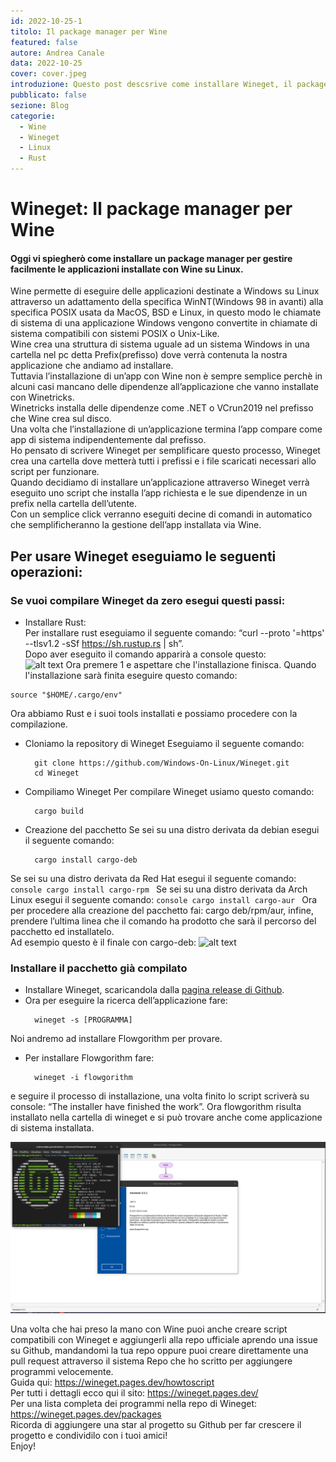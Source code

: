 ```yaml
---
id: 2022-10-25-1
titolo: Il package manager per Wine
featured: false
autore: Andrea Canale
data: 2022-10-25
cover: cover.jpeg
introduzione: Questo post descsrive come installare Wineget, il package manager per Wine.
pubblicato: false
sezione: Blog
categorie:
  - Wine
  - Wineget
  - Linux
  - Rust
---
```


# Wineget: Il package manager per Wine

#### Oggi vi spiegherò come installare un package manager per gestire facilmente le applicazioni installate con Wine su Linux.

Wine permette di eseguire delle applicazioni destinate a Windows su Linux attraverso un adattamento della specifica WinNT(Windows 98 in avanti) alla specifica POSIX usata da MacOS, BSD e Linux, in questo modo le chiamate di sistema di una applicazione Windows vengono convertite in chiamate di sistema compatibili con sistemi POSIX o Unix-Like.<br>
Wine crea una struttura di sistema uguale ad un sistema Windows in una cartella nel pc detta Prefix(prefisso) dove verrà contenuta la nostra applicazione che andiamo ad installare.<br>
Tuttavia l’installazione di un’app con Wine non è sempre semplice perchè in alcuni casi mancano delle dipendenze all’applicazione che vanno installate con Winetricks.<br>
Winetricks installa delle dipendenze come .NET o VCrun2019 nel prefisso che Wine crea sul disco.<br>
Una volta che l’installazione di un’applicazione termina l’app compare come app di sistema indipendentemente dal prefisso.<br>
Ho pensato di scrivere Wineget per semplificare questo processo, Wineget crea una cartella dove metterà tutti i prefissi e i file scaricati necessari allo script per funzionare.<br>
Quando decidiamo di installare un’applicazione attraverso Wineget verrà eseguito uno script che installa l’app richiesta e le sue dipendenze in un prefix nella cartella dell’utente.<br>
Con un semplice click verranno eseguiti decine di comandi in automatico che semplificheranno la gestione dell’app installata via Wine.<br>

## Per usare Wineget eseguiamo le seguenti operazioni:

### Se vuoi compilare Wineget da zero esegui questi passi:

  -   Installare Rust: <br>
      Per installare rust eseguiamo il seguente comando: “curl --proto '=https' --tlsv1.2 -sSf https://sh.rustup.rs | sh”. <br>
      Dopo aver eseguito il comando apparirà a console questo:<br>
  ![alt text](/img/posts/il-package-manager-per-wine/rustup.png "Rustup")
  Ora premere 1 e aspettare che l'installazione finisca.
  Quando l'installazione sarà finita eseguire questo comando:
  ```console
  source "$HOME/.cargo/env"
  ```
  Ora abbiamo Rust e i suoi tools installati e possiamo procedere con la compilazione.
  - Cloniamo la repository di Wineget
    Eseguiamo il seguente comando:
    ```console
      git clone https://github.com/Windows-On-Linux/Wineget.git
      cd Wineget
    ```
  - Compiliamo Wineget
    Per compilare Wineget usiamo questo comando:
    ```console
      cargo build
    ```
  - Creazione del pacchetto
  Se sei su una distro derivata da debian esegui il seguente comando: 
    ```console
      cargo install cargo-deb
    ```
  Se sei su una distro derivata da Red Hat esegui il seguente comando: 
    ```console
      cargo install cargo-rpm
    ```
  Se sei su una distro derivata da Arch Linux esegui il seguente comando: 
    ```console
      cargo install cargo-aur
    ```
  Ora per procedere alla creazione del pacchetto fai: cargo deb/rpm/aur, infine, prendere l’ultima linea che il comando ha prodotto che sarà il percorso del pacchetto ed installatelo.<br>
  Ad esempio questo è il finale con cargo-deb:
  ![alt text](/img/posts/il-package-manager-per-wine/cargodeb.png "cargodeb")

### Installare il pacchetto già compilato

-	Installare Wineget, scaricandola dalla [pagina release di Github](https://github.com/Windows-On-Linux/Wineget/releases).
-	Ora per eseguire la ricerca dell’applicazione fare:
    ```console
      wineget -s [PROGRAMMA]
    ```
    
Noi andremo ad installare Flowgorithm per provare.

- Per installare Flowgorithm fare:
    ```console
      wineget -i flowgorithm 
    ```

e seguire il processo di installazione, una volta finito lo script scriverà su console: “The installer have finished the work”. Ora flowgorithm risulta installato nella cartella di wineget e si può trovare anche come applicazione di sistema installata.

![alt text](https://github.com/Windows-On-Linux/Flowgorithm/raw/main/wallpaper.png "Flowgorithm")

Una volta che hai preso la mano con Wine puoi anche creare script compatibili con Wineget e aggiungerli alla repo ufficiale aprendo una issue su Github, mandandomi la tua repo oppure puoi creare direttamente una pull request attraverso il sistema Repo che ho scritto per aggiungere programmi velocemente. <br>
Guida qui: https://wineget.pages.dev/howtoscript<br>
Per tutti i dettagli ecco qui il sito: https://wineget.pages.dev/<br>
Per una lista completa dei programmi nella repo di Wineget: https://wineget.pages.dev/packages <br>
Ricorda di aggiungere una star al progetto su Github per far crescere il progetto e condividilo con i tuoi amici!<br>
Enjoy!